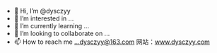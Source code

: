 - 👋 Hi, I’m @dysczyy
- 👀 I’m interested in ...
- 🌱 I’m currently learning ...
- 💞️ I’m looking to collaborate on ...
- 📫 How to reach me ...dysczyy@163.com
网站：www.dysczyy.com
<!---
dysczyy/dysczyy is a ✨ special ✨ repository because its `README.md` (this file) appears on your GitHub profile.
You can click the Preview link to take a look at your changes.
--->
